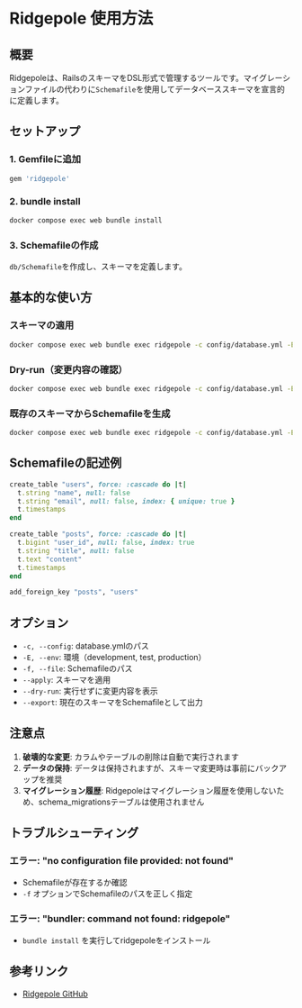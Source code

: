 # Ridgepole 使用方法

## 概要
Ridgepoleは、RailsのスキーマをDSL形式で管理するツールです。マイグレーションファイルの代わりに`Schemafile`を使用してデータベーススキーマを宣言的に定義します。

## セットアップ

### 1. Gemfileに追加
```ruby
gem 'ridgepole'
```

### 2. bundle install
```bash
docker compose exec web bundle install
```

### 3. Schemafileの作成
`db/Schemafile`を作成し、スキーマを定義します。

## 基本的な使い方

### スキーマの適用
```bash
docker compose exec web bundle exec ridgepole -c config/database.yml -E development --apply -f db/Schemafile
```

### Dry-run（変更内容の確認）
```bash
docker compose exec web bundle exec ridgepole -c config/database.yml -E development --apply -f db/Schemafile --dry-run
```

### 既存のスキーマからSchemafileを生成
```bash
docker compose exec web bundle exec ridgepole -c config/database.yml -E development --export -o db/Schemafile
```

## Schemafileの記述例

```ruby
create_table "users", force: :cascade do |t|
  t.string "name", null: false
  t.string "email", null: false, index: { unique: true }
  t.timestamps
end

create_table "posts", force: :cascade do |t|
  t.bigint "user_id", null: false, index: true
  t.string "title", null: false
  t.text "content"
  t.timestamps
end

add_foreign_key "posts", "users"
```

## オプション

- `-c, --config`: database.ymlのパス
- `-E, --env`: 環境（development, test, production）
- `-f, --file`: Schemafileのパス
- `--apply`: スキーマを適用
- `--dry-run`: 実行せずに変更内容を表示
- `--export`: 現在のスキーマをSchemafileとして出力

## 注意点

1. **破壊的な変更**: カラムやテーブルの削除は自動で実行されます
2. **データの保持**: データは保持されますが、スキーマ変更時は事前にバックアップを推奨
3. **マイグレーション履歴**: Ridgepoleはマイグレーション履歴を使用しないため、schema_migrationsテーブルは使用されません

## トラブルシューティング

### エラー: "no configuration file provided: not found"
- Schemafileが存在するか確認
- `-f` オプションでSchemafileのパスを正しく指定

### エラー: "bundler: command not found: ridgepole"
- `bundle install` を実行してridgepoleをインストール

## 参考リンク
- [Ridgepole GitHub](https://github.com/ridgepole/ridgepole)

